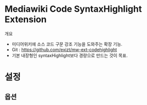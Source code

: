 # Mediawiki Code SyntaxHighlight Extension

개요
* 미디어위키에 소스 코드 구문 강조 기능을 도와주는 확장 기능.
* Git : https://github.com/exizt/mw-ext-codehighlight
* 기본 내장형인 syntaxHighlight보다 경량으로 만드는 것이 목표. 

# 설정

## 옵션